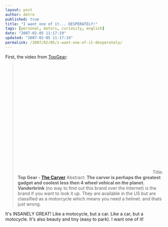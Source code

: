 ```yaml
---
layout: post
author: detro
published: true
title: "I want one of it... DESPERATELY!"
tags: [personal, motors, curiosity, english]
date: "2007-02-05 11:17:19"
updated: "2007-02-05 11:17:19"
permalink: /2007/02/05/i-want-one-of-it-desperately/
---
```


First, the video from <a href="http://www.bbc.co.uk/topgear/">TopGear</a>:
<blockquote><object width="425" height="350"><param name="movie" value="http://www.youtube.com/v/bgfTG1wCHtg"></param><param name="wmode" value="transparent"></param><embed src="http://www.youtube.com/v/bgfTG1wCHtg" type="application/x-shockwave-flash" wmode="transparent" width="425" height="350"></embed></object>
Title: <strong>Top Gear - <a href="http://www.carver-worldwide.com/">The Carver</a></strong>
Abstract: <strong>The carver is perhaps the greatest gadget and coolest less then 4 wheel vehical on the planet. </strong><strong>Vanderbrink</strong> (no way to find out this brand over the Internet) is the brand if you want to look it up. They are available in the US but are classified as a motorcycle which means you need a helmet. and thats just wrong.
</blockquote>

It's INSANELY GREAT! Like a motocycle, but a car. Like a car, but a motocycle. It's also beauty and tiny (easy to park). I want one of it!


